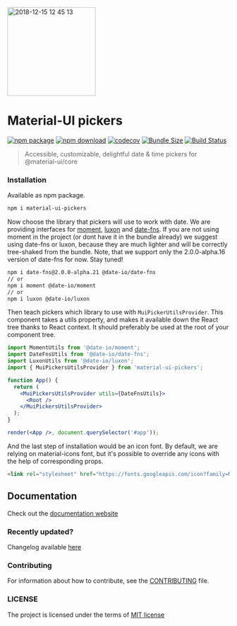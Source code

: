 <img height="200" alt="2018-12-15 12 45 13" src="https://user-images.githubusercontent.com/16926049/50042085-943a7000-0067-11e9-8d71-4beb1b629e55.png">

# Material-UI pickers
[![npm package](https://img.shields.io/npm/v/material-ui-pickers.svg)](https://www.npmjs.org/package/material-ui-pickers)
[![npm download](https://img.shields.io/npm/dm/material-ui-pickers.svg)](https://www.npmjs.org/package/material-ui-pickers)
[![codecov](https://codecov.io/gh/dmtrKovalenko/material-ui-pickers/branch/develop/graph/badge.svg)](https://codecov.io/gh/dmtrKovalenko/material-ui-pickers)
[![Bundle Size](https://img.shields.io/badge/gzip-14.7%20KB-brightgreen.svg)](https://unpkg.com/material-ui-pickers@1.0.0-rc.10/dist/material-ui-pickers.cjs.js)
[![Build Status](https://api.travis-ci.org/dmtrKovalenko/material-ui-pickers.svg?branch=master)](https://travis-ci.org/dmtrKovalenko/material-ui-pickers)
> Accessible, customizable, delightful date & time pickers for @material-ui/core

### Installation
Available as npm package.
```sh
npm i material-ui-pickers
```

Now choose the library that pickers will use to work with date. We are providing interfaces for [moment](https://momentjs.com/), [luxon](https://moment.github.io/luxon/) and [date-fns](https://date-fns.org/). If you are not using moment in the project (or dont have it in the bundle already) we suggest using date-fns or luxon, because they are much lighter and will be correctly tree-shaked from the bundle. Note, that we support only the 2.0.0-alpha.16 version of date-fns for now. Stay tuned!

```sh
npm i date-fns@2.0.0-alpha.21 @date-io/date-fns
// or
npm i moment @date-io/moment
// or
npm i luxon @date-io/luxon
```

Then teach pickers which library to use with `MuiPickerUtilsProvider`. This component takes a utils property, and makes it available down the React tree thanks to React context. It should preferably be used at the root of your component tree.

```jsx
import MomentUtils from '@date-io/moment';
import DateFnsUtils from '@date-io/date-fns';
import LuxonUtils from '@date-io/luxon';
import { MuiPickersUtilsProvider } from 'material-ui-pickers';

function App() {
  return (
    <MuiPickersUtilsProvider utils={DateFnsUtils}>
      <Root />
    </MuiPickersUtilsProvider>
  );
}

render(<App />, document.querySelector('#app'));
```

And the last step of installation would be an icon font. By default, we are relying on material-icons font, but it's possible to override any icons with the help of corresponding props.

```html
<link rel="stylesheet" href="https://fonts.googleapis.com/icon?family=Material+Icons">
```

## Documentation
Check out the [documentation website](https://material-ui-pickers.firebaseapp.com/)

### Recently updated?
Changelog available [here](https://github.com/dmtrKovalenko/material-ui-pickers/releases)

### Contributing
For information about how to contribute, see the [CONTRIBUTING](https://github.com/dmtrKovalenko/material-ui-pickers/blob/master/CONTRIBUTING.md) file.

### LICENSE
The project is licensed under the terms of [MIT license](https://github.com/dmtrKovalenko/material-ui-pickers/blob/master/LICENSE)
